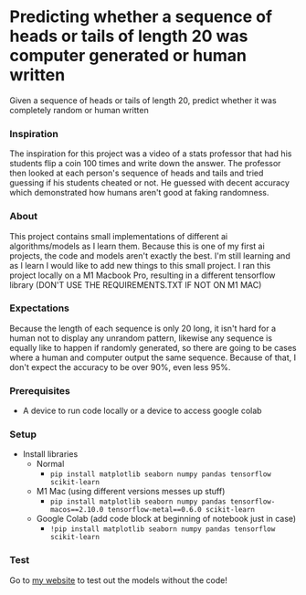 # Predicting whether a sequence of heads or tails of length 20 was computer generated or human written
Given a sequence of heads or tails of length 20, predict whether it was completely random or human written
### Inspiration
The inspiration for this project was a video of a stats professor that had his students flip a coin 100 times and write down the answer. The professor then looked at each person's sequence of heads and tails and tried guessing if his students cheated or not. He guessed with decent accuracy which demonstrated how humans aren't good at faking randomness.
### About
This project contains small implementations of different ai algorithms/models as I learn them. Because this is one of my first ai projects, the code and models aren't exactly the best. I'm still learning and as I learn I would like to add new things to this small project. I ran this project locally on a M1 Macbook Pro, resulting in a different tensorflow library (DON'T USE THE REQUIREMENTS.TXT IF NOT ON M1 MAC)
### Expectations
Because the length of each sequence is only 20 long, it isn't hard for a human not to display any unrandom pattern, likewise any sequence is equally like to happen if randomly generated, so there are going to be cases where a human and computer output the same sequence. Because of that, I don't expect the accuracy to be over 90%, even less 95%.
### Prerequisites
- A device to run code locally or a device to access google colab
### Setup
- Install libraries
    - Normal
        - `pip install matplotlib seaborn numpy pandas tensorflow scikit-learn`
    - M1 Mac (using different versions messes up stuff)
        - `pip install matplotlib seaborn numpy pandas tensorflow-macos==2.10.0 tensorflow-metal==0.6.0 scikit-learn`
    - Google Colab (add code block at beginning of notebook just in case)
        - `!pip install matplotlib seaborn numpy pandas tensorflow scikit-learn`
### Test
Go to [my website](https://jaydenclim.herokuapp.com/) to test out the models without the code!